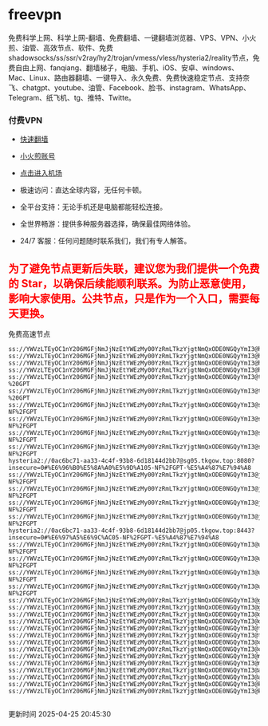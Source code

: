 # freevpn

免费科学上网、科学上网-翻墙、免费翻墙、一键翻墙浏览器、VPS、VPN、小火煎、油管、高效节点、软件、免费shadowsocks/ss/ssr/v2ray/hy2/trojan/vmess/vless/hysteria2/reality节点，免费自由上网、fanqiang、翻墙梯子，电脑、手机、iOS、安卓、windows、Mac、Linux、路由器翻墙、一键导入、永久免费、免费快速稳定节点、支持奈飞、chatgpt、youtube、油管、Facebook、脸书、instagram、WhatsApp、Telegram、纸飞机、tg、推特、Twitte。

### 付费VPN
* [快速翻墙](https://uhuio.top/) 

* [小火煎账号](https://free-clash.top/) 

* [点击进入机场](https://uhuio.top/) 

* 极速访问：直达全球内容，无任何卡顿。

* 全平台支持：无论手机还是电脑都能轻松连接。

* 全世界畅游：提供多种服务器选择，确保最佳网络体验。

* 24/7 客服：任何问题随时联系我们，我们有专人解答。

## <font color="red">为了避免节点更新后失联，建议您为我们提供一个免费的 Star，以确保后续能顺利联系。为防止恶意使用，影响大家使用。公共节点，只是作为一个入口，需要每天更换。</font>

免费高速节点

```ss://YWVzLTEyOC1nY206MGFjNmJjNzEtYWEzMy00YzRmLTkzYjgtNmQxODE0NGQyYmI3@hk01.jgrtoioceaw.help:50384#%E9%A6%99%E6%B8%AF01
ss://YWVzLTEyOC1nY206MGFjNmJjNzEtYWEzMy00YzRmLTkzYjgtNmQxODE0NGQyYmI3@hk02.jigreliewolf.click:17889#%E9%A6%99%E6%B8%AF02
ss://YWVzLTEyOC1nY206MGFjNmJjNzEtYWEzMy00YzRmLTkzYjgtNmQxODE0NGQyYmI3@hk03.jigreliewolf.click:10838#%E9%A6%99%E6%B8%AF03
ss://YWVzLTEyOC1nY206MGFjNmJjNzEtYWEzMy00YzRmLTkzYjgtNmQxODE0NGQyYmI3@hk04.jgrtoioceaw.help:29956#%E9%A6%99%E6%B8%AF04
ss://YWVzLTEyOC1nY206MGFjNmJjNzEtYWEzMy00YzRmLTkzYjgtNmQxODE0NGQyYmI3@hk05.ijgelrkasd.click:41284#%E9%A6%99%E6%B8%AF05
ss://YWVzLTEyOC1nY206MGFjNmJjNzEtYWEzMy00YzRmLTkzYjgtNmQxODE0NGQyYmI3@tw01.jigreliewolf.click:30995#%E5%8F%B0%E6%B9%BE01%20-%20GPT
ss://YWVzLTEyOC1nY206MGFjNmJjNzEtYWEzMy00YzRmLTkzYjgtNmQxODE0NGQyYmI3@tw02.ijgelrkasd.click:22610#%E5%8F%B0%E6%B9%BE02%20-%20GPT
ss://YWVzLTEyOC1nY206MGFjNmJjNzEtYWEzMy00YzRmLTkzYjgtNmQxODE0NGQyYmI3@sg01.jgrtoioceaw.help:55559#%E6%96%B0%E5%8A%A0%E5%9D%A101%20-NF%2FGPT
ss://YWVzLTEyOC1nY206MGFjNmJjNzEtYWEzMy00YzRmLTkzYjgtNmQxODE0NGQyYmI3@sg02.jigreliewolf.click:40574#%E6%96%B0%E5%8A%A0%E5%9D%A102%20-NF%2FGPT
ss://YWVzLTEyOC1nY206MGFjNmJjNzEtYWEzMy00YzRmLTkzYjgtNmQxODE0NGQyYmI3@sg03.ijgelrkasd.click:23716#%E6%96%B0%E5%8A%A0%E5%9D%A103%20-NF%2FGPT
ss://YWVzLTEyOC1nY206MGFjNmJjNzEtYWEzMy00YzRmLTkzYjgtNmQxODE0NGQyYmI3@sg04.jgrtoioceaw.help:17971#%E6%96%B0%E5%8A%A0%E5%9D%A104%20-NF%2FGPT
hysteria2://0ac6bc71-aa33-4c4f-93b8-6d18144d2bb7@sg05.tkgow.top:8080?insecure=0#%E6%96%B0%E5%8A%A0%E5%9D%A105-NF%2FGPT-%E5%A4%87%E7%94%A8
ss://YWVzLTEyOC1nY206MGFjNmJjNzEtYWEzMy00YzRmLTkzYjgtNmQxODE0NGQyYmI3@jp01.jgrtoioceaw.help:58645#%E6%97%A5%E6%9C%AC01%20-NF%2FGPT
ss://YWVzLTEyOC1nY206MGFjNmJjNzEtYWEzMy00YzRmLTkzYjgtNmQxODE0NGQyYmI3@jp02.jgrtoioceaw.help:47462#%E6%97%A5%E6%9C%AC02%20-NF%2FGPT
ss://YWVzLTEyOC1nY206MGFjNmJjNzEtYWEzMy00YzRmLTkzYjgtNmQxODE0NGQyYmI3@jp03.jigreliewolf.click:33414#%E6%97%A5%E6%9C%AC03%20-NF%2FGPT
ss://YWVzLTEyOC1nY206MGFjNmJjNzEtYWEzMy00YzRmLTkzYjgtNmQxODE0NGQyYmI3@jp04.ijgelrkasd.click:58223#%E6%97%A5%E6%9C%AC04%20-NF%2FGPT
hysteria2://0ac6bc71-aa33-4c4f-93b8-6d18144d2bb7@jp05.tkgow.top:8443?insecure=0#%E6%97%A5%E6%9C%AC05-NF%2FGPT-%E5%A4%87%E7%94%A8
ss://YWVzLTEyOC1nY206MGFjNmJjNzEtYWEzMy00YzRmLTkzYjgtNmQxODE0NGQyYmI3@us01.jgrtoioceaw.help:48129#%E7%BE%8E%E5%9B%BD01%20-NF%2FGPT
ss://YWVzLTEyOC1nY206MGFjNmJjNzEtYWEzMy00YzRmLTkzYjgtNmQxODE0NGQyYmI3@us02.jgrtoioceaw.help:44907#%E7%BE%8E%E5%9B%BD02%20-NF%2FGPT
ss://YWVzLTEyOC1nY206MGFjNmJjNzEtYWEzMy00YzRmLTkzYjgtNmQxODE0NGQyYmI3@us03.jigreliewolf.click:43330#%E7%BE%8E%E5%9B%BD03%20-NF%2FGPT
ss://YWVzLTEyOC1nY206MGFjNmJjNzEtYWEzMy00YzRmLTkzYjgtNmQxODE0NGQyYmI3@us04.ijgelrkasd.click:44130#%E7%BE%8E%E5%9B%BD04%20-NF%2FGPT
ss://YWVzLTEyOC1nY206MGFjNmJjNzEtYWEzMy00YzRmLTkzYjgtNmQxODE0NGQyYmI3@gb01.jgrtoioceaw.help:27765#%E8%8B%B1%E5%9B%BD01
ss://YWVzLTEyOC1nY206MGFjNmJjNzEtYWEzMy00YzRmLTkzYjgtNmQxODE0NGQyYmI3@gb02.jigreliewolf.click:52762#%E8%8B%B1%E5%9B%BD02
ss://YWVzLTEyOC1nY206MGFjNmJjNzEtYWEzMy00YzRmLTkzYjgtNmQxODE0NGQyYmI3@de01.jgrtoioceaw.help:20635#%E5%BE%B7%E5%9B%BD01
ss://YWVzLTEyOC1nY206MGFjNmJjNzEtYWEzMy00YzRmLTkzYjgtNmQxODE0NGQyYmI3@de02.jigreliewolf.click:52770#%E5%BE%B7%E5%9B%BD02
ss://YWVzLTEyOC1nY206MGFjNmJjNzEtYWEzMy00YzRmLTkzYjgtNmQxODE0NGQyYmI3@fr01.ijgelrkasd.click:32568#%E6%B3%95%E5%9B%BD01
ss://YWVzLTEyOC1nY206MGFjNmJjNzEtYWEzMy00YzRmLTkzYjgtNmQxODE0NGQyYmI3@fr02.jigreliewolf.click:45265#%E6%B3%95%E5%9B%BD02
ss://YWVzLTEyOC1nY206MGFjNmJjNzEtYWEzMy00YzRmLTkzYjgtNmQxODE0NGQyYmI3@ca01.jigreliewolf.click:30461#%E5%8A%A0%E6%8B%BF%E5%A4%A701
ss://YWVzLTEyOC1nY206MGFjNmJjNzEtYWEzMy00YzRmLTkzYjgtNmQxODE0NGQyYmI3@ca02.ijgelrkasd.click:24053#%E5%8A%A0%E6%8B%BF%E5%A4%A702
ss://YWVzLTEyOC1nY206MGFjNmJjNzEtYWEzMy00YzRmLTkzYjgtNmQxODE0NGQyYmI3@my01.jigreliewolf.click:52408#%E9%A9%AC%E6%9D%A5%E8%A5%BF%E4%BA%9A01
ss://YWVzLTEyOC1nY206MGFjNmJjNzEtYWEzMy00YzRmLTkzYjgtNmQxODE0NGQyYmI3@my02.ijgelrkasd.click:25519#%E9%A9%AC%E6%9D%A5%E8%A5%BF%E4%BA%9A02
ss://YWVzLTEyOC1nY206MGFjNmJjNzEtYWEzMy00YzRmLTkzYjgtNmQxODE0NGQyYmI3@au01.jgrtoioceaw.help:13460#%E6%BE%B3%E5%A4%A7%E5%88%A9%E4%BA%9A01
ss://YWVzLTEyOC1nY206MGFjNmJjNzEtYWEzMy00YzRmLTkzYjgtNmQxODE0NGQyYmI3@au02.ijgelrkasd.click:46073#%E6%BE%B3%E5%A4%A7%E5%88%A9%E4%BA%9A02
ss://YWVzLTEyOC1nY206MGFjNmJjNzEtYWEzMy00YzRmLTkzYjgtNmQxODE0NGQyYmI3@ko01.jgrtoioceaw.help:46108#%E9%9F%A9%E5%9B%BD01
ss://YWVzLTEyOC1nY206MGFjNmJjNzEtYWEzMy00YzRmLTkzYjgtNmQxODE0NGQyYmI3@ko02.jigreliewolf.click:50181#%E9%9F%A9%E5%9B%BD02


```
更新时间 2025-04-25 20:45:30